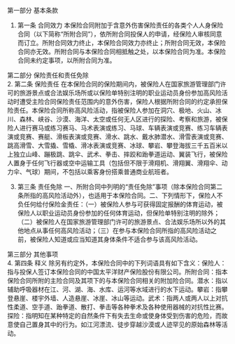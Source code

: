 第一部分 基本条款  
1. 第一条 合同效力 本保险合同附加于含意外伤害保险责任的各类个人人身保险合同（以下简称“所附合同”），依所附合同投保人的申请，经保险人审核同意而订立。所附合同效力终止，本保险合同效力亦终止；所附合同无效，本保险合同亦无效。所附合同与本保险合同相抵触之处，以本保险合同为准。本保险合同未约定事项，以所附合同为准。

第二部分 保险责任和责任免除  
2. 第二条 保险责任 在本保险合同的保险期间内，被保险人在国家旅游管理部门许可的旅游景点或合法娱乐场所或以保险单特别注明的职业运动员身份参加高风险活动时遭受主险合同保险责任范围内的意外伤害，保险人根据所附合同的约定承担保险责任。本保险合同所称高风险活动，指被保险人参加在洞穴、极地、火山、冰川、森林、峡谷、沙漠、海洋、太空或任何无人区进行的探险、考察和旅游，被保险人进行赛马或练习赛马、马术表演或练习、马球、车辆表演或竞赛、练习车辆表演或竞赛、赛艇、滑板表演或竞赛、滑水、跳水、戴水肺潜水、滑雪表演或竞赛、跳高滑雪、大雪撬、雪橇、滑冰表演或竞赛、冰球、攀岩、攀登海拔三千五百米以上独立山峰、蹦极跳、跳伞、武术、拳击、摔跤和跆拳道运动、翼装飞行，被保险人置身于任何飞行器或空中运输工具（包括但不限于滑翔机、滑翔翼、滑翔伞、动力伞、气球）期间，不包括以乘客身份搭乘普通商业航班者。

3. 第三条 责任免除 一、所附合同中列明的“责任免除”事项（除本保险合同第二条所指的高风险活动外），也适用于本保险合同。二、下列情形下，保险人不负任何给付保险金责任：（一）被保险人参与可获得固定报酬的体育运动，被保险人以职业运动员身份参加的任何体育运动，但保险单特别注明的除外；（二）被保险人在国家旅游管理部门许可的旅游景点、合法娱乐场所以外的其他地点从事任何高风险活动；（三）在参与本保险合同所指的高风险活动之前，被保险人知道或应当知道其身体条件不适合参与该高风险活动。

第三部分 其他事项  
4. 第四条 释义 除另有约定外，本保险合同中的下列词语具有如下含义：保险人：指与投保人签订本保险合同的中国太平洋财产保险股份有限公司。所附合同：指本保险合同所附的主险合同及其项下的与本保险合同相关的附加险合同。潜水：指以辅助呼吸器材在江、河、湖、海、水库、运河等水域进行的水下运动。攀岩：指攀登悬崖、楼宇外墙、人造悬崖、冰崖、冰山等运动。武术：指两人或两人以上对抗性柔道、空手道、跆拳道、散打、拳击等各种拳术及各种使用器械的对抗性比赛。探险：指明知在某种特定的自然条件下有失去生命或使身体受到伤害的危险，而故意使自己置身其中的行为。如江河漂流、徒步穿越沙漠或人迹罕见的原始森林等活动。